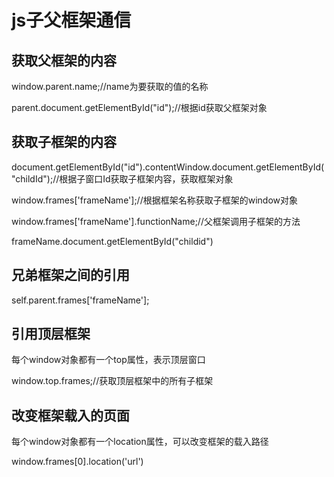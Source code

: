 # js子父框架通信

## 获取父框架的内容

window.parent.name;//name为要获取的值的名称

parent.document.getElementById("id");//根据id获取父框架对象

## 获取子框架的内容

document.getElementById("id").contentWindow.document.getElementById("childId");//根据子窗口Id获取子框架内容，获取框架对象

window.frames['frameName'];//根据框架名称获取子框架的window对象

window.frames['frameName'].functionName;//父框架调用子框架的方法

frameName.document.getElementById("childid")

## 兄弟框架之间的引用

self.parent.frames['frameName'];

## 引用顶层框架

每个window对象都有一个top属性，表示顶层窗口

window.top.frames;//获取顶层框架中的所有子框架

## 改变框架载入的页面

每个window对象都有一个location属性，可以改变框架的载入路径

window.frames[0].location('url')